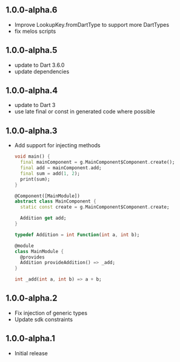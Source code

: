 ## 1.0.0-alpha.6

- Improve LookupKey.fromDartType to support more DartTypes
- fix melos scripts

## 1.0.0-alpha.5

- update to Dart 3.6.0
- update dependencies

## 1.0.0-alpha.4

- update to Dart 3
- use late final or const in generated code where possible

## 1.0.0-alpha.3

- Add support for injecting methods
  ```dart
  void main() {
    final mainComponent = g.MainComponent$Component.create();
    final add = mainComponent.add;
    final sum = add(1, 2);
    print(sum);
  }
  
  @Component([MainModule])
  abstract class MainComponent {
    static const create = g.MainComponent$Component.create;
  
    Addition get add;
  }
  
  typedef Addition = int Function(int a, int b);
  
  @module
  class MainModule {
    @provides
    Addition provideAddition() => _add;
  }
  
  int _add(int a, int b) => a + b;
  ```

## 1.0.0-alpha.2

- Fix injection of generic types
- Update sdk constraints

## 1.0.0-alpha.1

- Initial release
